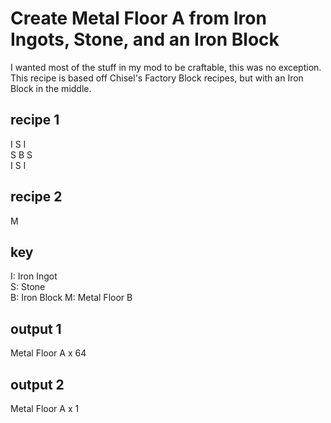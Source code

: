 # Create Metal Floor A from Iron Ingots, Stone, and an Iron Block

I wanted most of the stuff in my mod to be craftable, this was no exception. This recipe is based off Chisel's Factory Block recipes, but
with an Iron Block in the middle.

## recipe 1
I S I  
S B S  
I S I

## recipe 2
M

## key
I: Iron Ingot  
S: Stone  
B: Iron Block
M: Metal Floor B

## output 1
Metal Floor A x 64

## output 2
Metal Floor A x 1
